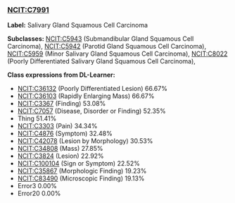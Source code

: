 
### [NCIT:C7991](http://purl.obolibrary.org/obo/NCIT_C7991)
**Label:** Salivary Gland Squamous Cell Carcinoma

**Subclasses:** [NCIT:C5943](http://purl.obolibrary.org/obo/NCIT_C5943) (Submandibular Gland Squamous Cell Carcinoma), [NCIT:C5942](http://purl.obolibrary.org/obo/NCIT_C5942) (Parotid Gland Squamous Cell Carcinoma), [NCIT:C5959](http://purl.obolibrary.org/obo/NCIT_C5959) (Minor Salivary Gland Squamous Cell Carcinoma), [NCIT:C8022](http://purl.obolibrary.org/obo/NCIT_C8022) (Poorly Differentiated Salivary Gland Squamous Cell Carcinoma), 

**Class expressions from DL-Learner:**

- [NCIT:C36132](http://purl.obolibrary.org/obo/NCIT_C36132) (Poorly Differentiated Lesion) 66.67%
- [NCIT:C36103](http://purl.obolibrary.org/obo/NCIT_C36103) (Rapidly Enlarging Mass) 66.67%
- [NCIT:C3367](http://purl.obolibrary.org/obo/NCIT_C3367) (Finding) 53.08%
- [NCIT:C7057](http://purl.obolibrary.org/obo/NCIT_C7057) (Disease, Disorder or Finding) 52.35%
- Thing 51.41%
- [NCIT:C3303](http://purl.obolibrary.org/obo/NCIT_C3303) (Pain) 34.34%
- [NCIT:C4876](http://purl.obolibrary.org/obo/NCIT_C4876) (Symptom) 32.48%
- [NCIT:C42078](http://purl.obolibrary.org/obo/NCIT_C42078) (Lesion by Morphology) 30.53%
- [NCIT:C34808](http://purl.obolibrary.org/obo/NCIT_C34808) (Mass) 27.85%
- [NCIT:C3824](http://purl.obolibrary.org/obo/NCIT_C3824) (Lesion) 22.92%
- [NCIT:C100104](http://purl.obolibrary.org/obo/NCIT_C100104) (Sign or Symptom) 22.52%
- [NCIT:C35867](http://purl.obolibrary.org/obo/NCIT_C35867) (Morphologic Finding) 19.23%
- [NCIT:C83490](http://purl.obolibrary.org/obo/NCIT_C83490) (Microscopic Finding) 19.13%
- Error3 0.00%
- Error20 0.00%


